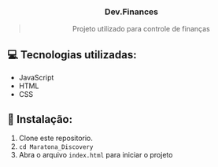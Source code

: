 <h3 align="center">
  Dev.Finances
</h3>

<blockquote align="center">Projeto utilizado para controle de finanças</blockquote>

## :computer: Tecnologias utilizadas:

- JavaScript
- HTML
- CSS

## :dvd: Instalação:

1. Clone este repositorio.
2. `cd Maratona_Discovery`<br />
3. Abra o arquivo `index.html` para iniciar o projeto <br />
